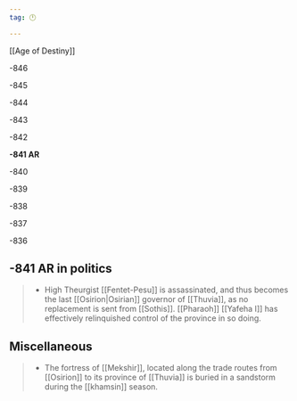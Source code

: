 ```yaml
---
tag: 🕛

---
```

[[Age of Destiny]]


-846

-845

-844

-843

-842

**-841 AR**

-840

-839

-838

-837

-836



## -841 AR in politics

>  - High Theurgist [[Fentet-Pesu]] is assassinated, and thus becomes the last [[Osirion|Osirian]] governor of [[Thuvia]], as no replacement is sent from [[Sothis]]. [[Pharaoh]] [[Yafeha I]] has effectively relinquished control of the province in so doing.


## Miscellaneous

>  - The fortress of [[Mekshir]], located along the trade routes from [[Osirion]] to its province of [[Thuvia]] is buried in a sandstorm  during the [[khamsin]] season.






